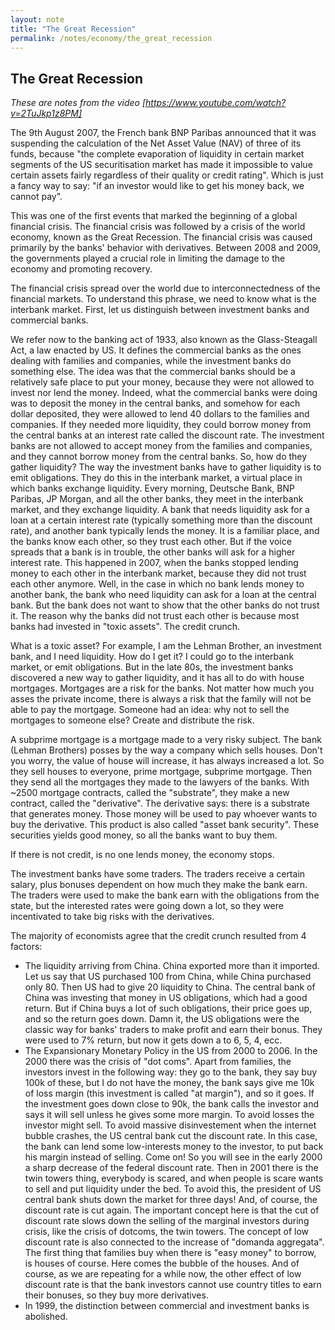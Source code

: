```yaml
---
layout: note
title: "The Great Recession"
permalink: /notes/economy/the_great_recession
---
```


## The Great Recession

*These are notes from the video [https://www.youtube.com/watch?v=2TuJkp1z8PM]*

The 9th August 2007, the French bank BNP Paribas announced that it was suspending the calculation of the Net Asset Value (NAV) of three of its funds, because "the complete evaporation of liquidity in certain market segments of the US securitisation market has made it impossible to value certain assets fairly regardless of their quality or credit rating".
Which is just a fancy way to say: "if an investor would like to get his money back, we cannot pay".

This was one of the first events that marked the beginning of a global financial crisis. 
The financial crisis was followed by a crisis of the world economy, known as the Great Recession.
The financial crisis was caused primarily by the banks' behavior with derivatives.
Between 2008 and 2009, the governments played a crucial role in limiting the damage to the economy and promoting recovery.

The financial crisis spread over the world due to interconnectedness of the financial markets.
To understand this phrase, we need to know what is the interbank market.
First, let us distinguish between investment banks and commercial banks.

We refer now to the banking act of 1933, also known as the Glass-Steagall Act, a law enacted by US.
It defines the commercial banks as the ones dealing with families and companies, while the investment banks do something else.
The idea was that the commercial banks should be a relatively safe place to put your money, because they were not allowed to invest nor lend the money.
Indeed, what the commercial banks were doing was to deposit the money in the central banks, and somehow for each dollar deposited, they were allowed to lend 40 dollars to the families and companies.
If they needed more liquidity, they could borrow money from the central banks at an interest rate called the discount rate.
The investment banks are not allowed to accept money from the families and companies, and they cannot borrow money from the central banks. So, how do they gather liquidity? The way the investment banks have to gather liquidity is to emit obligations. They do this in the interbank market, a virtual place in which banks exchange liquidity.
Every morning, Deutsche Bank, BNP Paribas, JP Morgan, and all the other banks, they meet in the interbank market, and they exchange liquidity.
A bank that needs liquidity ask for a loan at a certain interest rate (typically something more than the discount rate), and another bank typically lends the money.
It is a familiar place, and the banks know each other, so they trust each other.
But if the voice spreads that a bank is in trouble, the other banks will ask for a higher interest rate.
This happened in 2007, when the banks stopped lending money to each other in the interbank market, because they did not trust each other anymore. 
Well, in the case in which no bank lends money to another bank, the bank who need liquidity can ask for a loan at the central bank.
But the bank does not want to show that the other banks do not trust it.
The reason why the banks did not trust each other is because most banks had invested in "toxic assets".
The credit crunch.

What is a toxic asset?
For example, I am the Lehman Brother, an investment bank, and I need liquidity.
How do I get it? I could go to the interbank market, or emit obligations.
But in the late 80s, the investment banks discovered a new way to gather liquidity, and it has all to do with house mortgages.
Mortgages are a risk for the banks. Not matter how much you asses the private income, there is always a risk that the family will not be able to pay the mortgage.
Someone had an idea: why not to sell the mortgages to someone else? Create and distribute the risk.

A subprime mortgage is a mortgage made to a very risky subject.
The bank (Lehman Brothers) posses by the way a company which sells houses.
Don't you worry, the value of house will increase, it has always increased a lot.
So they sell houses to everyone, prime mortgage, subprime mortgage.
Then they send all the mortgages they made to the lawyers of the banks.
With ~2500 mortgage contracts, called the "substrate", they make a new contract, called the "derivative".
The derivative says: there is a substrate that generates money.
Those money will be used to pay whoever wants to buy the derivative. 
This product is also called "asset bank security".
These securities yields good money, so all the banks want to buy them.

If there is not credit, is no one lends money, the economy stops.

The investment banks have some traders.
The traders receive a certain salary, plus bonuses dependent on how much they make the bank earn.
The traders were used to make the bank earn with the obligations from the state, but the interested rates were going down a lot, so they were incentivated to take big risks with the derivatives.

The majority of economists agree that the credit crunch resulted from 4 factors:
- The liquidity arriving from China. China exported more than it imported. Let us say that US purchased 100 from China, while China purchased only 80. Then US had to give 20 liquidity to China. The central bank of China was investing that money in US obligations, which had a good return. But if China buys a lot of such obligations, their price goes up, and so the return goes down. Damn it, the US obligations were the classic way for banks' traders to make profit and earn their bonus. They were used to 7% return, but now it gets down a to 6, 5, 4, ecc.
- The Expansionary Monetary Policy in the US from 2000 to 2006. In the 2000 there was the crisis of "dot coms". Apart from families, the investors invest in the following way: they go to the bank, they say buy 100k of these, but I do not have the money, the bank says give me 10k of loss margin (this investment is called "at margin"), and so it goes. If the investment goes down close to 90k, the bank calls the investor and says it will sell unless he gives some more margin. To avoid losses the investor might sell. To avoid massive disinvestement when the internet bubble crashes, the US central bank cut the discount rate. In this case, the bank can lend some low-interests money to the investor, to put back his margin instead of selling. Come on!
So you will see in the early 2000 a sharp decrease of the federal discount rate.
Then in 2001 there is the twin towers thing, everybody is scared, and when people is scare wants to sell and put liquidity under the bed. To avoid this, the president of US central bank shuts down the market for three days! And, of course, the discount rate is cut again.
The important concept here is that the cut of discount rate slows down the selling of the marginal investors during crisis, like the crisis of dotcoms, the twin towers.
The concept of low discount rate is also connected to the increase of "domanda aggregata". The first thing that families buy when there is "easy money" to borrow, is houses of course.
Here comes the bubble of the houses.
And of course, as we are repeating for a while now, the other effect of low discount rate is that the bank investors cannot use country titles to earn their bonuses, so they buy more derivatives.
- In 1999, the distinction between commercial and investment banks is abolished.